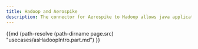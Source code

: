 ```yaml
---
title: Hadoop and Aerospike
description: The connector for Aerospike to Hadoop allows java applications to process data using Hadoop. 
---
```

{{md  (path-resolve (path-dirname page.src) "usecases/asHadoopIntro.part.md") }}

